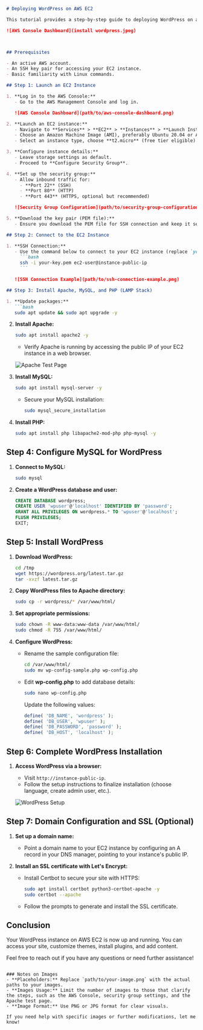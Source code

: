 
```markdown
# Deploying WordPress on AWS EC2

This tutorial provides a step-by-step guide to deploying WordPress on an Amazon EC2 instance.

![AWS Console Dashboard](install wordpress.jpeg)



## Prerequisites

- An active AWS account.
- An SSH key pair for accessing your EC2 instance.
- Basic familiarity with Linux commands.

## Step 1: Launch an EC2 Instance

1. **Log in to the AWS Console:**
   - Go to the AWS Management Console and log in.

   ![AWS Console Dashboard](path/to/aws-console-dashboard.png)

2. **Launch an EC2 instance:**
   - Navigate to **Services** > **EC2** > **Instances** > **Launch Instances**.
   - Choose an Amazon Machine Image (AMI), preferably Ubuntu 20.04 or Amazon Linux 2 (free tier eligible).
   - Select an instance type, choose **t2.micro** (free tier eligible).

3. **Configure instance details:**
   - Leave storage settings as default.
   - Proceed to **Configure Security Group**.

4. **Set up the security group:**
   - Allow inbound traffic for:
     - **Port 22** (SSH)
     - **Port 80** (HTTP)
     - **Port 443** (HTTPS, optional but recommended)

   ![Security Group Configuration](path/to/security-group-configuration.png)

5. **Download the key pair (PEM file):**
   - Ensure you download the PEM file for SSH connection and keep it secure.

## Step 2: Connect to the EC2 Instance

1. **SSH Connection:**
   - Use the command below to connect to your EC2 instance (replace `your-key.pem` and `ec2-user@instance-public-ip`):
     ```bash
     ssh -i your-key.pem ec2-user@instance-public-ip
     ```

   ![SSH Connection Example](path/to/ssh-connection-example.png)

## Step 3: Install Apache, MySQL, and PHP (LAMP Stack)

1. **Update packages:**
   ```bash
   sudo apt update && sudo apt upgrade -y
   ```

2. **Install Apache:**
   ```bash
   sudo apt install apache2 -y
   ```
   - Verify Apache is running by accessing the public IP of your EC2 instance in a web browser.

   ![Apache Test Page](path/to/apache-test-page.png)

3. **Install MySQL:**
   ```bash
   sudo apt install mysql-server -y
   ```
   - Secure your MySQL installation:
     ```bash
     sudo mysql_secure_installation
     ```

4. **Install PHP:**
   ```bash
   sudo apt install php libapache2-mod-php php-mysql -y
   ```

## Step 4: Configure MySQL for WordPress

1. **Connect to MySQL:**
   ```bash
   sudo mysql
   ```

2. **Create a WordPress database and user:**
   ```sql
   CREATE DATABASE wordpress;
   CREATE USER 'wpuser'@'localhost' IDENTIFIED BY 'password';
   GRANT ALL PRIVILEGES ON wordpress.* TO 'wpuser'@'localhost';
   FLUSH PRIVILEGES;
   EXIT;
   ```

## Step 5: Install WordPress

1. **Download WordPress:**
   ```bash
   cd /tmp
   wget https://wordpress.org/latest.tar.gz
   tar -xvzf latest.tar.gz
   ```

2. **Copy WordPress files to Apache directory:**
   ```bash
   sudo cp -r wordpress/* /var/www/html/
   ```

3. **Set appropriate permissions:**
   ```bash
   sudo chown -R www-data:www-data /var/www/html/
   sudo chmod -R 755 /var/www/html/
   ```

4. **Configure WordPress:**
   - Rename the sample configuration file:
     ```bash
     cd /var/www/html/
     sudo mv wp-config-sample.php wp-config.php
     ```
   - Edit **wp-config.php** to add database details:
     ```bash
     sudo nano wp-config.php
     ```
     Update the following values:
     ```php
     define( 'DB_NAME', 'wordpress' );
     define( 'DB_USER', 'wpuser' );
     define( 'DB_PASSWORD', 'password' );
     define( 'DB_HOST', 'localhost' );
     ```

## Step 6: Complete WordPress Installation

1. **Access WordPress via a browser:**
   - Visit `http://instance-public-ip`.
   - Follow the setup instructions to finalize installation (choose language, create admin user, etc.).

   ![WordPress Setup](path/to/wordpress-setup.png)

## Step 7: Domain Configuration and SSL (Optional)

1. **Set up a domain name:**
   - Point a domain name to your EC2 instance by configuring an A record in your DNS manager, pointing to your instance's public IP.

2. **Install an SSL certificate with Let's Encrypt:**
   - Install Certbot to secure your site with HTTPS:
     ```bash
     sudo apt install certbot python3-certbot-apache -y
     sudo certbot --apache
     ```
   - Follow the prompts to generate and install the SSL certificate.

## Conclusion

Your WordPress instance on AWS EC2 is now up and running. You can access your site, customize themes, install plugins, and add content.

Feel free to reach out if you have any questions or need further assistance!
```

### Notes on Images
- **Placeholders:** Replace `path/to/your-image.png` with the actual paths to your images.
- **Images Usage:** Limit the number of images to those that clarify the steps, such as the AWS Console, security group settings, and the Apache test page.
- **Image Format:** Use PNG or JPG format for clear visuals.

If you need help with specific images or further modifications, let me know!
